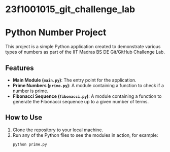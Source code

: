 # 23f1001015_git_challenge_lab
# Python Number Project

This project is a simple Python application created to demonstrate various types of numbers as part of the IIT Madras BS DE Git/GitHub Challenge Lab.

## Features

* **Main Module (`main.py`)**: The entry point for the application.
* **Prime Numbers (`prime.py`)**: A module containing a function to check if a number is prime.
* **Fibonacci Sequence (`fibonacci.py`)**: A module containing a function to generate the Fibonacci sequence up to a given number of terms.

## How to Use

1.  Clone the repository to your local machine.
2.  Run any of the Python files to see the modules in action, for example:
    ```bash
    python prime.py
    ```
